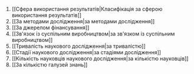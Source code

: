 1. [[Сфера використання результатів|Класифікація за сферою використання результатів]]
2. [[За методами дослідження|за методами дослідження]]
3. [[За джерелом фінансування]]
4. [[Зв'язок із суспільним виробництвом|за зв'язком із суспільним виробництвом]]
5. [[Тривалість наукового дослідження|за тривалістю]]
6. [[Стадії наукового дослідження|за стадіями дослідження]]
7. [[Кількість науковців наукового дослідження|за кількістю науковців]]
8. [[За кількістю галузей знань]]